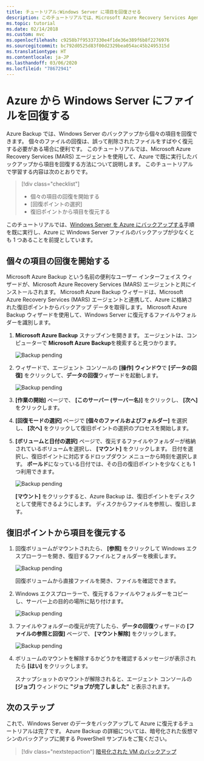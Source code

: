 ```yaml
---
title: チュートリアル:Windows Server に項目を回復させる
description: このチュートリアルでは、Microsoft Azure Recovery Services Agent (MARS) エージェントを使用して、Azure から Windows Server に項目を回復する方法について説明します。
ms.topic: tutorial
ms.date: 02/14/2018
ms.custom: mvc
ms.openlocfilehash: c9258b7f95337330e4f1de36e389f6b8f2276976
ms.sourcegitcommit: bc792d0525d83f00d2329bea054ac45b2495315d
ms.translationtype: HT
ms.contentlocale: ja-JP
ms.lasthandoff: 03/06/2020
ms.locfileid: "78672941"
---
```

# <a name="recover-files-from-azure-to-a-windows-server"></a>Azure から Windows Server にファイルを回復する

Azure Backup では、Windows Server のバックアップから個々の項目を回復できます。 個々のファイルの回復は、誤って削除されたファイルをすばやく復元する必要がある場合に便利です。 このチュートリアルでは、Microsoft Azure Recovery Services (MARS) エージェントを使用して、Azure で既に実行したバックアップから項目を回復する方法について説明します。 このチュートリアルで学習する内容は次のとおりです。

> [!div class="checklist"]
>
> * 個々の項目の回復を開始する
> * [回復ポイントの選択]
> * 復旧ポイントから項目を復元する

このチュートリアルでは、[Windows Server を Azure にバックアップする](backup-windows-with-mars-agent.md)手順を既に実行し、Azure に Windows Server ファイルのバックアップが少なくとも 1 つあることを前提としています。

## <a name="initiate-recovery-of-individual-items"></a>個々の項目の回復を開始する

Microsoft Azure Backup という名前の便利なユーザー インターフェイス ウィザードが、Microsoft Azure Recovery Services (MARS) エージェントと共にインストールされます。 Microsoft Azure Backup ウィザードは、Microsoft Azure Recovery Services (MARS) エージェントと連携して、Azure に格納された復旧ポイントからバックアップ データを取得します。 Microsoft Azure Backup ウィザードを使用して、Windows Server に復元するファイルやフォルダーを識別します。

1. **Microsoft Azure Backup** スナップインを開きます。 エージェントは、コンピューターで **Microsoft Azure Backup**を検索すると見つかります。

    ![Backup pending](./media/tutorial-backup-restore-files-windows-server/mars.png)

2. ウィザードで、エージェント コンソールの **[操作] ウィンドウ**で **[データの回復]** をクリックして、**データの回復**ウィザードを起動します。

    ![Backup pending](./media/tutorial-backup-restore-files-windows-server/mars-recover-data.png)

3. **[作業の開始]** ページで、 **[このサーバー (サーバー名)]** をクリックし、 **[次へ]** をクリックします。

4. **[回復モードの選択]** ページで **[個々のファイルおよびフォルダー]** を選択し、 **[次へ]** をクリックして復旧ポイントの選択のプロセスを開始します。

5. **[ボリュームと日付の選択]** ページで、復元するファイルやフォルダーが格納されているボリュームを選択し、 **[マウント]** をクリックします。 日付を選択し、復旧ポイントに対応するドロップダウン メニューから時刻を選択します。 **ボールド**になっている日付では、その日の復旧ポイントを少なくとも 1 つ利用できます。

    ![Backup pending](./media/tutorial-backup-restore-files-windows-server/mars-select-date.png)

    **[マウント]** をクリックすると、Azure Backup は、復旧ポイントをディスクとして使用できるようにします。 ディスクからファイルを参照し、復旧します。

## <a name="restore-items-from-a-recovery-point"></a>復旧ポイントから項目を復元する

1. 回復ボリュームがマウントされたら、 **[参照]** をクリックして Windows エクスプローラーを開き、復旧するファイルとフォルダーを検索します。

    ![Backup pending](./media/tutorial-backup-restore-files-windows-server/mars-browse-recover.png)

    回復ボリュームから直接ファイルを開き、ファイルを確認できます。

2. Windows エクスプローラーで、復元するファイルやフォルダーをコピーし、サーバー上の目的の場所に貼り付けます。

    ![Backup pending](./media/tutorial-backup-restore-files-windows-server/mars-final.png)

3. ファイルやフォルダーの復元が完了したら、**データの回復**ウィザードの **[ファイルの参照と回復]** ページで、 **[マウント解除]** をクリックします。

    ![Backup pending](./media/tutorial-backup-restore-files-windows-server/unmount-and-confirm.png)

4. ボリュームのマウントを解除するかどうかを確認するメッセージが表示されたら **[はい]** をクリックします。

    スナップショットのマウントが解除されると、エージェント コンソールの **[ジョブ]** ウィンドウに **"ジョブが完了しました"** と表示されます。

## <a name="next-steps"></a>次のステップ

これで、Windows Server のデータをバックアップして Azure に復元するチュートリアルは完了です。 Azure Backup の詳細については、暗号化された仮想マシンのバックアップに関する PowerShell サンプルをご覧ください。

> [!div class="nextstepaction"]
> [暗号化された VM のバックアップ](./scripts/backup-powershell-sample-backup-encrypted-vm.md)
